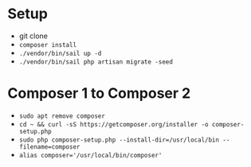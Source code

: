 # Setup 
* git clone
* `composer install`
* `./vendor/bin/sail up -d`
* `./vendor/bin/sail php artisan migrate -seed`

# Composer 1 to Composer 2
* `sudo apt remove composer`
* `cd ~ && curl -sS https://getcomposer.org/installer -o composer-setup.php`
* `sudo php composer-setup.php --install-dir=/usr/local/bin --filename=composer`
* `alias composer='/usr/local/bin/composer'`
